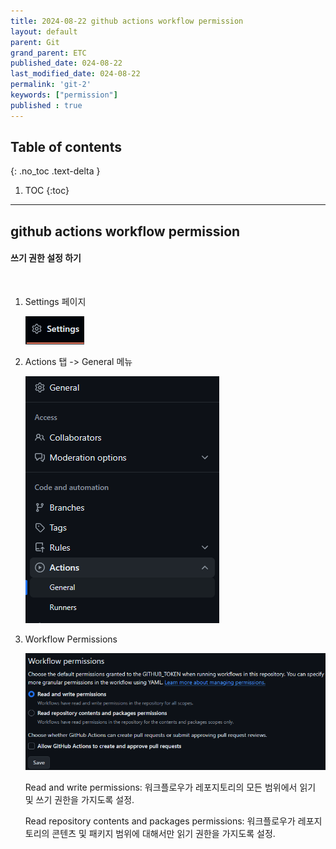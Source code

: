 ```yaml
---
title: 2024-08-22 github actions workflow permission
layout: default
parent: Git
grand_parent: ETC
published_date: 024-08-22
last_modified_date: 024-08-22
permalink: 'git-2'
keywords: ["permission"]
published : true
---
```

## Table of contents
{: .no_toc .text-delta }

1. TOC
{:toc}
---

## github actions workflow permission

#### 쓰기 권한 설정 하기
<br>

1. Settings 페이지

    ![docs](/img/git-2.1.png)<br>

2. Actions 탭 -> General 메뉴

    ![docs](/img/git-2.2.png)<br>

3. Workflow Permissions

    ![docs](/img/git-2.3.png)<br>

    Read and write permissions: 워크플로우가 레포지토리의 모든 범위에서 읽기 및 쓰기 권한을 가지도록 설정.<br>
    
    Read repository contents and packages permissions: 워크플로우가 레포지토리의 콘텐츠 및 패키지 범위에 대해서만 읽기 권한을 가지도록 설정.